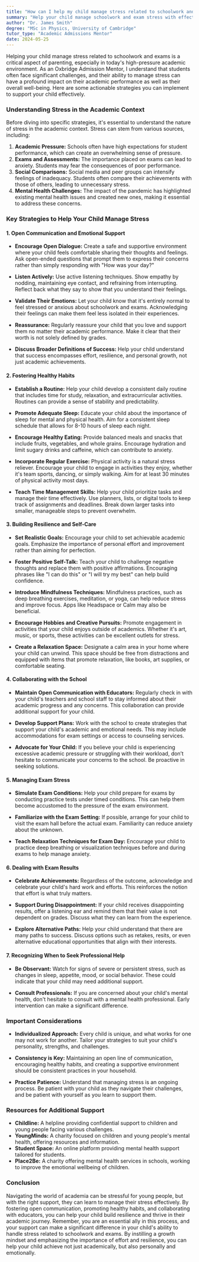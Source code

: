 ```yaml
---
title: "How can I help my child manage stress related to schoolwork and exams?"
summary: "Help your child manage schoolwork and exam stress with effective strategies to boost their well-being and academic performance."
author: "Dr. James Smith"
degree: "MSc in Physics, University of Cambridge"
tutor_type: "Academic Admissions Mentor"
date: 2024-05-25
---
```


Helping your child manage stress related to schoolwork and exams is a critical aspect of parenting, especially in today's high-pressure academic environment. As an Oxbridge Admission Mentor, I understand that students often face significant challenges, and their ability to manage stress can have a profound impact on their academic performance as well as their overall well-being. Here are some actionable strategies you can implement to support your child effectively.

### Understanding Stress in the Academic Context

Before diving into specific strategies, it's essential to understand the nature of stress in the academic context. Stress can stem from various sources, including:

1. **Academic Pressure:** Schools often have high expectations for student performance, which can create an overwhelming sense of pressure.
2. **Exams and Assessments:** The importance placed on exams can lead to anxiety. Students may fear the consequences of poor performance.
3. **Social Comparisons:** Social media and peer groups can intensify feelings of inadequacy. Students often compare their achievements with those of others, leading to unnecessary stress.
4. **Mental Health Challenges:** The impact of the pandemic has highlighted existing mental health issues and created new ones, making it essential to address these concerns.

### Key Strategies to Help Your Child Manage Stress

#### 1. Open Communication and Emotional Support

- **Encourage Open Dialogue:** Create a safe and supportive environment where your child feels comfortable sharing their thoughts and feelings. Ask open-ended questions that prompt them to express their concerns rather than simply responding with "How was your day?"
  
- **Listen Actively:** Use active listening techniques. Show empathy by nodding, maintaining eye contact, and refraining from interrupting. Reflect back what they say to show that you understand their feelings.

- **Validate Their Emotions:** Let your child know that it's entirely normal to feel stressed or anxious about schoolwork and exams. Acknowledging their feelings can make them feel less isolated in their experiences.

- **Reassurance:** Regularly reassure your child that you love and support them no matter their academic performance. Make it clear that their worth is not solely defined by grades.

- **Discuss Broader Definitions of Success:** Help your child understand that success encompasses effort, resilience, and personal growth, not just academic achievements.

#### 2. Fostering Healthy Habits

- **Establish a Routine:** Help your child develop a consistent daily routine that includes time for study, relaxation, and extracurricular activities. Routines can provide a sense of stability and predictability.

- **Promote Adequate Sleep:** Educate your child about the importance of sleep for mental and physical health. Aim for a consistent sleep schedule that allows for 8-10 hours of sleep each night.

- **Encourage Healthy Eating:** Provide balanced meals and snacks that include fruits, vegetables, and whole grains. Encourage hydration and limit sugary drinks and caffeine, which can contribute to anxiety.

- **Incorporate Regular Exercise:** Physical activity is a natural stress reliever. Encourage your child to engage in activities they enjoy, whether it's team sports, dancing, or simply walking. Aim for at least 30 minutes of physical activity most days.

- **Teach Time Management Skills:** Help your child prioritize tasks and manage their time effectively. Use planners, lists, or digital tools to keep track of assignments and deadlines. Break down larger tasks into smaller, manageable steps to prevent overwhelm.

#### 3. Building Resilience and Self-Care

- **Set Realistic Goals:** Encourage your child to set achievable academic goals. Emphasize the importance of personal effort and improvement rather than aiming for perfection.

- **Foster Positive Self-Talk:** Teach your child to challenge negative thoughts and replace them with positive affirmations. Encouraging phrases like "I can do this" or "I will try my best" can help build confidence.

- **Introduce Mindfulness Techniques:** Mindfulness practices, such as deep breathing exercises, meditation, or yoga, can help reduce stress and improve focus. Apps like Headspace or Calm may also be beneficial.

- **Encourage Hobbies and Creative Pursuits:** Promote engagement in activities that your child enjoys outside of academics. Whether it's art, music, or sports, these activities can be excellent outlets for stress.

- **Create a Relaxation Space:** Designate a calm area in your home where your child can unwind. This space should be free from distractions and equipped with items that promote relaxation, like books, art supplies, or comfortable seating.

#### 4. Collaborating with the School

- **Maintain Open Communication with Educators:** Regularly check in with your child's teachers and school staff to stay informed about their academic progress and any concerns. This collaboration can provide additional support for your child.

- **Develop Support Plans:** Work with the school to create strategies that support your child's academic and emotional needs. This may include accommodations for exam settings or access to counseling services.

- **Advocate for Your Child:** If you believe your child is experiencing excessive academic pressure or struggling with their workload, don’t hesitate to communicate your concerns to the school. Be proactive in seeking solutions.

#### 5. Managing Exam Stress

- **Simulate Exam Conditions:** Help your child prepare for exams by conducting practice tests under timed conditions. This can help them become accustomed to the pressure of the exam environment.

- **Familiarize with the Exam Setting:** If possible, arrange for your child to visit the exam hall before the actual exam. Familiarity can reduce anxiety about the unknown.

- **Teach Relaxation Techniques for Exam Day:** Encourage your child to practice deep breathing or visualization techniques before and during exams to help manage anxiety.

#### 6. Dealing with Exam Results

- **Celebrate Achievements:** Regardless of the outcome, acknowledge and celebrate your child's hard work and efforts. This reinforces the notion that effort is what truly matters.

- **Support During Disappointment:** If your child receives disappointing results, offer a listening ear and remind them that their value is not dependent on grades. Discuss what they can learn from the experience.

- **Explore Alternative Paths:** Help your child understand that there are many paths to success. Discuss options such as retakes, resits, or even alternative educational opportunities that align with their interests.

#### 7. Recognizing When to Seek Professional Help

- **Be Observant:** Watch for signs of severe or persistent stress, such as changes in sleep, appetite, mood, or social behavior. These could indicate that your child may need additional support.

- **Consult Professionals:** If you are concerned about your child's mental health, don't hesitate to consult with a mental health professional. Early intervention can make a significant difference.

### Important Considerations

- **Individualized Approach:** Every child is unique, and what works for one may not work for another. Tailor your strategies to suit your child's personality, strengths, and challenges.

- **Consistency is Key:** Maintaining an open line of communication, encouraging healthy habits, and creating a supportive environment should be consistent practices in your household.

- **Practice Patience:** Understand that managing stress is an ongoing process. Be patient with your child as they navigate their challenges, and be patient with yourself as you learn to support them.

### Resources for Additional Support

- **Childline:** A helpline providing confidential support to children and young people facing various challenges.
- **YoungMinds:** A charity focused on children and young people's mental health, offering resources and information.
- **Student Space:** An online platform providing mental health support tailored for students.
- **Place2Be:** A charity offering mental health services in schools, working to improve the emotional wellbeing of children.

### Conclusion

Navigating the world of academia can be stressful for young people, but with the right support, they can learn to manage their stress effectively. By fostering open communication, promoting healthy habits, and collaborating with educators, you can help your child build resilience and thrive in their academic journey. Remember, you are an essential ally in this process, and your support can make a significant difference in your child's ability to handle stress related to schoolwork and exams. By instilling a growth mindset and emphasizing the importance of effort and resilience, you can help your child achieve not just academically, but also personally and emotionally.
    